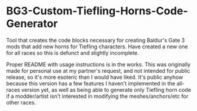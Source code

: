 # BG3-Custom-Tiefling-Horns-Code-Generator
 Tool that creates the code blocks necessary for creating Baldur's Gate 3 mods that add new horns for Tiefling characters. Have created a new one for all races so this is defunct and slightly incomplete.

Proper README with usage instructions is in the works. This was originally made for personal use at my partner's request, and not intended for public release, so it's more esoteric than I would have liked. It's public anyhow because this version has a few features I haven't implemented in the all-races version yet, as well as being able to generate only Tiefling horn code if a modder/artist isn't interested in modifying the meshes/anchors/etc for other races.

